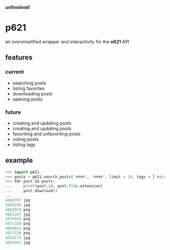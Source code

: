 **unfinished!**

# p621
an oversimplified wrapper and interactivity for the **e621** API

## features
### current
- searching posts
- listing favorites
- downloading posts
- opening posts

### future
- creating and updating posts
- creating and updating pools
- favoriting and unfavoriting posts
- voting posts
- listing tags

## example
```python
>>> import p621
>>> posts = p621.search_posts('####', '####', limit = 10, tags = ['male/male', 'cat', 'bird'])
>>> for post in posts:
...     print(post.id, post.file.extension)
...     post.download()
...
4689397 jpg
4689236 jpg
4683029 png
4681267 jpg
4679249 png
4671358 png
4660654 png
4657220 png
4650173 jpg
4642501 jpg
```